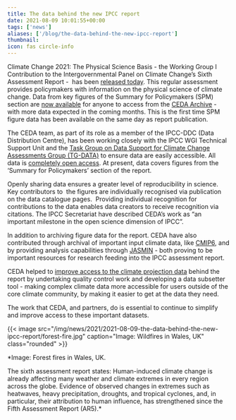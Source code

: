 ```yaml
---
title: The data behind the new IPCC report
date: 2021-08-09 10:01:55+00:00
tags: ['news']
aliases: ['/blog/the-data-behind-the-new-ipcc-report']
thumbnail: 
icon: fas circle-info
---
```


Climate Change 2021: The Physical Science Basis - the Working Group I Contribution to the Intergovernmental Panel on Climate Change’s Sixth Assessment Report -  has been [released today](https://www.ipcc.ch/report/ar6/wg1/). This regular assessment provides policymakers with information on the physical science of climate change. Data from key figures of the Summary for Policymakers (SPM) section are [now available](https://catalogue.ceda.ac.uk/uuid/3234e9111d4f4354af00c3aaecd879b7) for anyone to access from the [CEDA Archive](https://archive.ceda.ac.uk/) - with more data expected in the coming months. This is the first time SPM figure data has been available on the same day as report publication.   
  
The CEDA team, as part of its role as a member of the IPCC-DDC (Data Distribution Centre), has been working closely with the IPCC WGI Technical Support Unit and the [Task Group on Data Support for Climate Change Assessments Group (TG-DATA)](https://www.ipcc.ch/data/) to ensure data are easily accessible. All data is [completely open access](https://catalogue.ceda.ac.uk/uuid/3234e9111d4f4354af00c3aaecd879b7). At present, data covers figures from the ‘Summary for Policymakers’ section of the report. 


  
Openly sharing data ensures a greater level of reproducibility in science. Key contributors to  the figures are individually recognised via publication on the data catalogue pages.  Providing individual recognition for contributions to the data enables data creators to receive recognition via citations. The IPCC Secretariat have described CEDA’s work as “an important milestone in the open science dimension of IPCC”.   
  
In addition to archiving figure data for the report. CEDA have also contributed through archival of important input climate data, like [CMIP6](https://catalogue.ceda.ac.uk/uuid/b96ce180077f4810abc4eef0e48901d9), and by providing analysis capabilities through [JASMIN](https://jasmin.ac.uk/) - both proving to be important resources for research feeding into the IPCC assessment report.   
  
CEDA helped to [improve access to the climate projection data](/news/updates/2021/2021-04-22-ceda-services-improve-access-to-global-climate-data/) behind the report by undertaking quality control work and developing a data subsetter tool - making complex climate data more accessible for users outside of the core climate community, by making it easier to get at the data they need.   
  
The work that CEDA, and partners, do is essential to continue to simplify and improve access to these important datasets.   
  




{{< image src="/img/news/2021/2021-08-09-the-data-behind-the-new-ipcc-report/forest-fire.jpg"  caption="Image: Wildfires in Wales, UK" class="rounded" >}}


*Image: Forest fires in Wales, UK.   
  
The sixth assessment report states: Human-induced climate change is already affecting many weather and climate extremes in every region across the globe. Evidence of observed changes in extremes such as heatwaves, heavy precipitation, droughts, and tropical cyclones, and, in particular, their attribution to human influence, has strengthened since the Fifth Assessment Report (AR5).*



 


